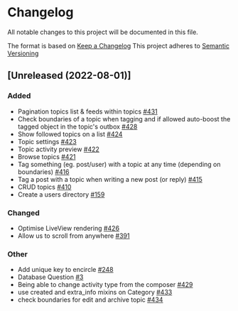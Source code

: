 # Changelog
All notable changes to this project will be documented in this file.

The format is based on [Keep a Changelog](https://keepachangelog.com/en/1.0.0/)
This project adheres to [Semantic Versioning](https://semver.org/spec/v2.0.0.html)

## [Unreleased (2022-08-01)]
### Added
- Pagination topics list & feeds within topics [#431](https://github.com/bonfire-networks/bonfire-app/issues/431) 
- Check boundaries of a topic when tagging and if allowed auto-boost the tagged object in the topic's outbox [#428](https://github.com/bonfire-networks/bonfire-app/issues/428) 
- Show followed topics on a list [#424](https://github.com/bonfire-networks/bonfire-app/issues/424) 
- Topic settings [#423](https://github.com/bonfire-networks/bonfire-app/issues/423) 
- Topic activity preview [#422](https://github.com/bonfire-networks/bonfire-app/issues/422) 
- Browse topics [#421](https://github.com/bonfire-networks/bonfire-app/issues/421) 
- Tag something (eg. post/user) with a topic at any time (depending on boundaries) [#416](https://github.com/bonfire-networks/bonfire-app/issues/416) 
- Tag a post with a topic when writing a new post (or reply) [#415](https://github.com/bonfire-networks/bonfire-app/issues/415) 
- CRUD topics [#410](https://github.com/bonfire-networks/bonfire-app/issues/410) 
- Create a users directory [#159](https://github.com/bonfire-networks/bonfire-app/issues/159) 

### Changed
- Optimise LiveView rendering [#426](https://github.com/bonfire-networks/bonfire-app/issues/426) 
- Allow us to scroll from anywhere [#391](https://github.com/bonfire-networks/bonfire-app/issues/391) 

### Other
- Add unique key to encircle [#248](https://github.com/bonfire-networks/bonfire-app/issues/248) 
- Database Question [#3](https://github.com/bonfire-networks/activity_pub/issues/3) 
- Being able to change activity type from the composer [#429](https://github.com/bonfire-networks/bonfire-app/issues/429) 
- use created and extra_info mixins on Category [#433](https://github.com/bonfire-networks/bonfire-app/issues/433) 
- check boundaries for edit and archive topic [#434](https://github.com/bonfire-networks/bonfire-app/issues/434) 

